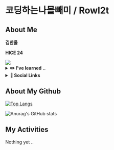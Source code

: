 # 코딩하는나몰빼미 / Rowl2t 

## About Me

**김한울**

**HICE 24**

<img src="https://i.pinimg.com/originals/72/85/4a/72854a58734da75572843241f93a9d79.gif" />

<details>
<summary>
  <b>✏️ I've learned .. </b>
</summary>
   <br>
  
![python](https://img.shields.io/badge/Python-3776AB?style=for-the-badge&logo=python&logoColor=white) ![html](https://img.shields.io/badge/HTML5-E34F26?style=for-the-badge&logo=html5&logoColor=white) ![css](https://img.shields.io/badge/CSS-239120?&style=for-the-badge&logo=css3&logoColor=white) 
![java](https://img.shields.io/badge/Java-ED8B00?style=for-the-badge&logo=openjdk&logoColor=white) ![c](https://img.shields.io/badge/C-00599C?style=for-the-badge&logo=c&logoColor=white) ![c++](https://img.shields.io/badge/C%2B%2B-00599C?style=for-the-badge&logo=c%2B%2B&logoColor=white)
![javascript](https://img.shields.io/badge/JavaScript-F7DF1E?style=for-the-badge&logo=JavaScript&logoColor=white)
   
</details>

<details>
<summary>
  <b>💜 Social Links</b>
</summary>
   <br>

<a href="https://www.instagram.com/o._.pal_/"><img src="https://img.shields.io/badge/Instagram-E4405F?style=flat-square&logo=Instagram&logoColor=white"/></a>
<a href="https://www.youtube.com/@rowl2t"><img src="https://img.shields.io/badge/YouTube-FF0000?style=flat-square&logo=YouTube&logoColor=white"/></a>
</details>

## About My Github

[![Top Langs](https://github-readme-stats.vercel.app/api/top-langs/?username=rowl2t)](https://github.com/anuraghazra/github-readme-stats)

![Anurag's GitHub stats](https://github-readme-stats.vercel.app/api?username=rowl2t&hide=contribs,prs&show_icons=true&theme=material-palenight)

## My Activities

Nothing yet ..

